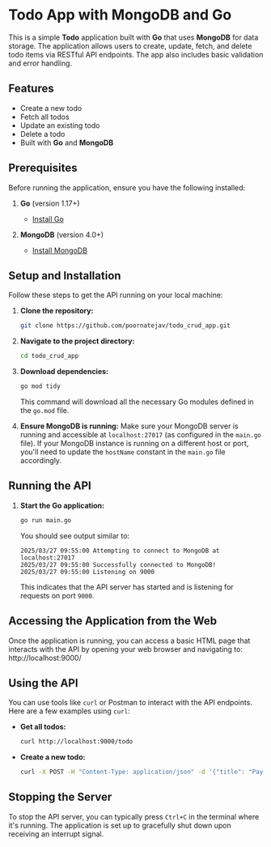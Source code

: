 # Todo App with MongoDB and Go

This is a simple **Todo** application built with **Go** that uses **MongoDB** for data storage. The application allows users to create, update, fetch, and delete todo items via RESTful API endpoints. The app also includes basic validation and error handling.

## Features
- Create a new todo
- Fetch all todos
- Update an existing todo
- Delete a todo
- Built with **Go** and **MongoDB**

## Prerequisites

Before running the application, ensure you have the following installed:

1. **Go** (version 1.17+)
   - [Install Go](https://golang.org/dl/)

2. **MongoDB** (version 4.0+)
   - [Install MongoDB](https://www.mongodb.com/try/download/community)

## Setup and Installation

Follow these steps to get the API running on your local machine:

1.  **Clone the repository:**
    ```bash
    git clone https://github.com/poornatejav/todo_crud_app.git
    ```

2.  **Navigate to the project directory:**
    ```bash
    cd todo_crud_app
    ```

3.  **Download dependencies:**
    ```bash
    go mod tidy
    ```
    This command will download all the necessary Go modules defined in the `go.mod` file.

4.  **Ensure MongoDB is running:**
    Make sure your MongoDB server is running and accessible at `localhost:27017` (as configured in the `main.go` file). If your MongoDB instance is running on a different host or port, you'll need to update the `hostName` constant in the `main.go` file accordingly.

## Running the API

1.  **Start the Go application:**
    ```bash
    go run main.go
    ```
    You should see output similar to:
    ```
    2025/03/27 09:55:00 Attempting to connect to MongoDB at localhost:27017
    2025/03/27 09:55:00 Successfully connected to MongoDB!
    2025/03/27 09:55:00 Listening on 9000
    ```
    This indicates that the API server has started and is listening for requests on port `9000`.

## Accessing the Application from the Web

Once the application is running, you can access a basic HTML page that interacts with the API by opening your web browser and navigating to: http://localhost:9000/

## Using the API

You can use tools like `curl` or Postman to interact with the API endpoints. Here are a few examples using `curl`:

* **Get all todos:**
    ```bash
    curl http://localhost:9000/todo
    ```

* **Create a new todo:**
    ```bash
    curl -X POST -H "Content-Type: application/json" -d '{"title": "Pay bills"}' http://localhost:9000/todo
    ```
    
## Stopping the Server

To stop the API server, you can typically press `Ctrl+C` in the terminal where it's running. The application is set up to gracefully shut down upon receiving an interrupt signal.
